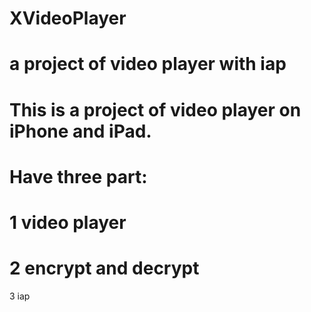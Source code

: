 XVideoPlayer
============

a project of video player with iap
============
This is a project of video player on iPhone and iPad.
============
Have three part:
============
1 video player
============
2 encrypt and decrypt
============
3 iap
